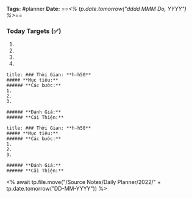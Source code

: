 **Tags:** #planner
**Date:** ==*<% tp.date.tomorrow("dddd MMM Do, YYYY") %>*==

### Today Targets (✅)
1. 
2. 
3. 
4. 

```ad-plan
title: ### Thời Gian: **h-h50**
##### **Mục tiêu:**
###### **Các bước:**
1. 
2. 
3. 

###### **Đánh Giá:**
###### **Cải Thiện:**
```

```ad-plan
title: ### Thời Gian: **h-h50**
##### **Mục tiêu:**
###### **Các bước:**
1. 
2. 
3. 

###### **Đánh Giá:**
###### **Cải Thiện:**
```

<% await tp.file.move("/Source Notes/Daily Planner/2022/" + tp.date.tomorrow("DD-MM-YYYY")) %>